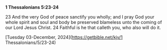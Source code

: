 **1 Thessalonians 5:23-24**

23 And the very God of peace sanctify you wholly; and I pray God your whole spirit and soul and body be preserved blameless unto the coming of our Lord Jesus Christ. 24 Faithful is he that calleth you, who also will do it.

[Tuesday 03-December, 2024](https://getbible.net/kjv/1 Thessalonians/5/23-24)
